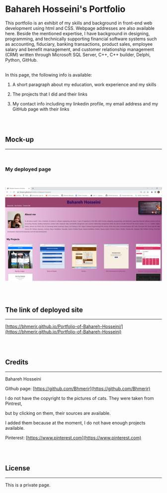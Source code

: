 # Bahareh Hosseini's Portfolio

This portfolio is an exhibit of my skills and background in front-end web development using html and CSS. Webpage addresses are also available here. Beside the mentioned expertise, I have background in designing, programming, and technically supporting financial software systems such as accounting, fiduciary, banking transactions, product sales, employee salary and benefit management, and customer relationship management (CRM) written through Microsoft SQL Server, C++, C++ builder, Delphi, Python, GitHub.


<br>
In this page, the following info is available:

1. A short paragraph about my education, work experience and my skills

2. The projects that I did and their links

3. My contact info including my linkedin profile, my email address and my GitHub page with their links

<br>

<br>


## Mock-up

---------------------------------

<br>

### My deployed page

<br>

![/assets/images/my-deployed-site.png](/assets/images/my-deployed-site.png)

<br>

<br>



## The link of deployed site

---------------------------------

[https://bhmerir.github.io/Portfolio-of-Bahareh-Hosseini/](https://bhmerir.github.io/Portfolio-of-Bahareh-Hosseini)

<br>

<br>

## Credits

---------------------------------

Bahareh Hosseini

Github page:      [https://github.com/Bhmerir](https://github.com/Bhmerir)

I do not have the copyright to the pictures of cats. They were taken from Pintrest,

but by clicking on them, their sources are available. 

I added them because at the moment, I do not have enough projects available.

Pinterest:    [https://www.pinterest.com](https://www.pinterest.com)

<br>

<br>

## License

---------------------------------

This is a private page.
